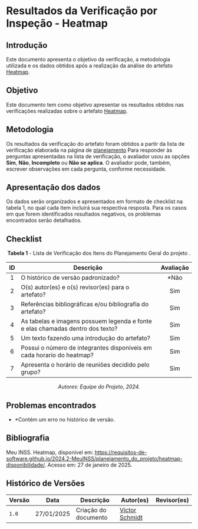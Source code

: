 # Resultados da Verificação por Inspeção - Heatmap

## Introdução

Este documento apresenta o objetivo da verificação, a metodologia utilizada e os dados obtidos após a realização da análise do artefato [Heatmap](https://requisitos-de-software.github.io/2024.2-MeuINSS/planejamento_do_projeto/heatmap-disponibilidade/).

## Objetivo

Este documento tem como objetivo apresentar os resultados obtidos nas verificações realizadas sobre o artefato [Heatmap](https://requisitos-de-software.github.io/2024.2-MeuINSS/planejamento_do_projeto/heatmap-disponibilidade/).

## Metodologia

Os resultados da verificação do artefato foram obtidos a partir da lista de verificação elaborada na página de [planejamento](../entrega1/planej2-e1.md) Para responder às perguntas apresentadas na lista de verificação, o avaliador usou as opções **Sim**, **Não**, **Incompleto** ou **Não se aplica**. O avaliador pode, também, escrever observações em cada pergunta, conforme necessidade.

## Apresentação dos dados

Os dados serão organizados e apresentados em formato de checklist na tabela 1, no qual cada item incluirá sua respectiva resposta. Para os casos em que forem identificados resultados negativos, os problemas encontrados serão detalhados.

## Checklist

<center>

**Tabela 1** - Lista de Verificação dos Itens do Planejamento Geral do projeto .

|        ID        | Descrição                                                                                                           | Avaliação  |
| :--------------: | ------------------------------------------------------------------------------------------------------------------- | :--------: | 
| 1 | O histórico de versão padronizado? | *Não |
| 2 | O(s) autor(es) e o(s) revisor(es) para o artefato? | Sim |
| 3 | Referências bibliográficas e/ou bibliografia do artefato? | Sim |
| 4 | As tabelas e imagens possuem legenda e fonte e elas chamadas dentro dos texto? | Sim |
| 5 | Um texto fazendo uma introdução do artefato? | Sim |
| 6 | Possui o número de integrantes disponiveis em cada horario do heatmap? | Sim |
| 7 | Apresenta o horário de reuniões decidido pelo grupo? | Sim |

_Autores: Equipe do Projeto, 2024._

</center>

## Problemas encontrados

- *Contém um erro no histórico de versão.

## Bibliografia

Meu INSS. Heatmap, disponível em: https://requisitos-de-software.github.io/2024.2-MeuINSS/planejamento_do_projeto/heatmap-disponibilidade/. Acesso em: 27 de janeiro de 2025.


## Histórico de Versões

| Versão  | Data | Descrição | Autor(es) | Revisor(es) |
| -------- | ------ | ------ | ---------- | ---------- |
| `1.0` | 27/01/2025 | Criação do documento  | [Victor Schmidt](https://github.com/moonshinerd) |  |

